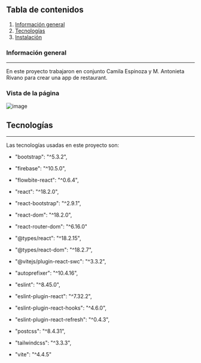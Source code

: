 ## Tabla de contenidos
1. [Información general](#general-info)
2. [Tecnologías](#technologies)
3. [Instalación](#installation)

### Información general
***
En este proyecto trabajaron en conjunto Camila Espinoza y M. Antonieta Rivano para crear una app de restaurant. 
### Vista de la página
![image](https://github.com/Camilecacao/LaCalma/assets/123422234/0532b0a0-a500-404e-be78-7d798ba77d35)

## Tecnologías
***
Las tecnologías usadas en este proyecto son:
*  "bootstrap": "^5.3.2",
*  "firebase": "^10.5.0",
*  "flowbite-react": "^0.6.4",
*  "react": "^18.2.0",
*  "react-bootstrap": "^2.9.1",
*  "react-dom": "^18.2.0",
*  "react-router-dom": "^6.16.0"

*  "@types/react": "^18.2.15",
*  "@types/react-dom": "^18.2.7",
*  "@vitejs/plugin-react-swc": "^3.3.2",
*  "autoprefixer": "^10.4.16",
*  "eslint": "^8.45.0",
*  "eslint-plugin-react": "^7.32.2",
*  "eslint-plugin-react-hooks": "^4.6.0",
*  "eslint-plugin-react-refresh": "^0.4.3",
*  "postcss": "^8.4.31",
*  "tailwindcss": "^3.3.3",
*  "vite": "^4.4.5"
 
 



